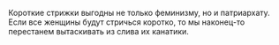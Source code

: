 Короткие стрижки выгодны не только феминизму, но и патриархату. Если все женщины будут стричься коротко, то мы наконец-то перестанем вытаскивать из слива их канатики.